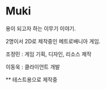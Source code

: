 # Muki
용이 되고자 하는 이무기 이야기.

2명이서 2D로 제작중인 메트로배니아 게임.

조정민 : 게임 기획, 디자인, 리소스 제작

이동욱 : 클라이언트 개발

** 테스트용으로 제작중
